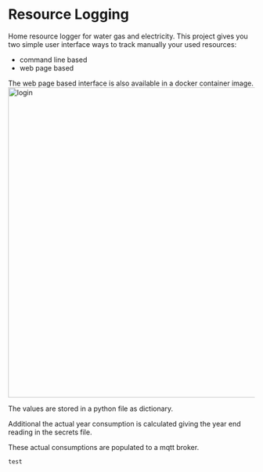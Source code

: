 # Resource Logging

Home resource logger for water gas and electricity.
This project gives you two simple user interface ways to track manually your used resources:
- command line based
- web page based

The web page based interface is also available in a docker container image.
<img width="633" alt="login" src="https://user-images.githubusercontent.com/9803344/158521520-496c97f5-c0b3-4f60-9067-e4a052c8178a.png">


The values are stored in a python file as dictionary.

Additional the actual year consumption is calculated giving the year end reading in the secrets file. 

These actual consumptions are populated to a mqtt broker.

```
test
```

